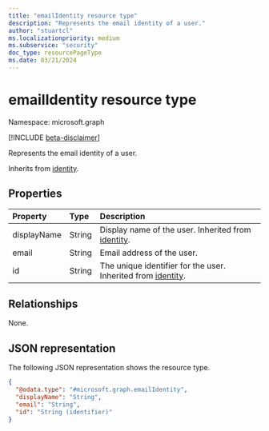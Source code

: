```yaml
---
title: "emailIdentity resource type"
description: "Represents the email identity of a user."
author: "stuartcl"
ms.localizationpriority: medium
ms.subservice: "security"
doc_type: resourcePageType
ms.date: 03/21/2024
---
```


# emailIdentity resource type

Namespace: microsoft.graph

[!INCLUDE [beta-disclaimer](../../includes/beta-disclaimer.md)]

Represents the email identity of a user.

Inherits from [identity](../resources/identity.md).

## Properties
|Property|Type|Description|
|:---|:---|:---|
|displayName|String|Display name of the user. Inherited from [identity](../resources/identity.md).|
|email|String|Email address of the user.|
|id|String|The unique identifier for the user. Inherited from [identity](../resources/identity.md).|

## Relationships
None.

## JSON representation
The following JSON representation shows the resource type.
<!-- {
  "blockType": "resource",
  "@odata.type": "microsoft.graph.emailIdentity"
}
-->
``` json
{
  "@odata.type": "#microsoft.graph.emailIdentity",
  "displayName": "String",
  "email": "String",
  "id": "String (identifier)"
}
```

